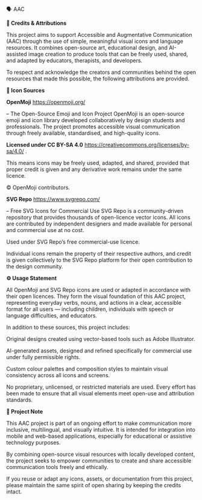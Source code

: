 🗣️ AAC

**🧾 Credits & Attributions**

This project aims to support Accessible and Augmentative Communication (AAC) through the use of simple, meaningful visual icons and language resources.
It combines open-source art, educational design, and AI-assisted image creation to produce tools that can be freely used, shared, and adapted by educators, therapists, and developers.

To respect and acknowledge the creators and communities behind the open resources that made this possible, the following attributions are provided.


**🎨 Icon Sources**

**OpenMoji**
https://openmoji.org/

 – The Open-Source Emoji and Icon Project
OpenMoji is an open-source emoji and icon library developed collaboratively by design students and professionals.
The project promotes accessible visual communication through freely available, standardised, and high-quality icons.

**Licensed under CC BY-SA 4.0**
https://creativecommons.org/licenses/by-sa/4.0/
.

This means icons may be freely used, adapted, and shared, provided that proper credit is given and any derivative work remains under the same licence.

© OpenMoji contributors.

**SVG Repo**
https://www.svgrepo.com/

 – Free SVG Icons for Commercial Use
SVG Repo is a community-driven repository that provides thousands of open-licence vector icons.
All icons are contributed by independent designers and made available for personal and commercial use at no cost.

Used under SVG Repo’s free commercial-use licence.

Individual icons remain the property of their respective authors, and credit is given collectively to the SVG Repo platform for their open contribution to the design community.


**⚙️ Usage Statement**

All OpenMoji and SVG Repo icons are used or adapted in accordance with their open licences.
They form the visual foundation of this AAC project, representing everyday verbs, nouns, and actions in a clear, accessible format for all users — including children, individuals with speech or language difficulties, and educators.

In addition to these sources, this project includes:

Original designs created using vector-based tools such as Adobe Illustrator.

AI-generated assets, designed and refined specifically for commercial use under fully permissible rights.

Custom colour palettes and composition styles to maintain visual consistency across all icons and screens.

No proprietary, unlicensed, or restricted materials are used. Every effort has been made to ensure that all visual elements meet open-use and attribution standards.


**🧠 Project Note**

This AAC project is part of an ongoing effort to make communication more inclusive, multilingual, and visually intuitive.
It is intended for integration into mobile and web-based applications, especially for educational or assistive technology purposes.

By combining open-source visual resources with locally developed content, the project seeks to empower communities to create and share accessible communication tools freely and ethically.

If you reuse or adapt any icons, assets, or documentation from this project, please maintain the same spirit of open sharing by keeping the credits intact.
